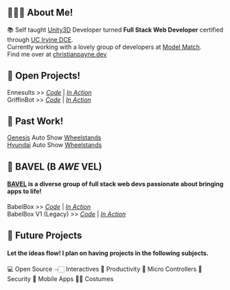 ## 🙋🏻‍♂️ About Me!
 📚 Self taught [Unity3D](https://unity.com) Developer turned __Full Stack Web Developer__ certified through [UC Irvine DCE](https://ce.uci.edu/). <br/>
 Currently working with a lovely group of developers at [Model Match](https://modelmatch.com/).<br/>
 Find me over at [christianpayne.dev](https://www.christianpayne.dev/)
## 🔨 Open Projects!
 Ennesults >> *[Code](https://github.com/ChristianPayne/Ennesults)* | *[In Action](https://twitch.tv/ennegineer)*<br/>
 GriffinBot >> *[Code](https://github.com/ChristianPayne/GriffinBot)* | *[In Action](https://twitch.tv/chrisgriffin522)*<br/>
## 🏡 Past Work!
 [Genesis](https://www.genesis.com/us/en/genesis.html) Auto Show [Wheelstands](http://www.arts4allmedia.com/#gen-intro) <br/>
 [Hyundai](https://www.hyundaiusa.com/us/en) Auto Show [Wheelstands](http://www.arts4allmedia.com/#hy-intro)
## 🤪 BAVEL (B *AWE* VEL)
#### [BAVEL](https://github.com/BAVEL-Technology) is a diverse group of full stack web devs passionate about bringing apps to life!
 BabelBox >> *[Code](https://github.com/BAVEL-Technology/BabelBox)* | *[In Action](https://babelbox-react.herokuapp.com)* <br/>
 BabelBox V1 (Legacy) >> *[Code](https://github.com/BAVEL-Technology/BabelBox-V1.0)* | *[In Action](https://babelbox.herokuapp.com/)*
## 🔮 Future Projects
#### Let the ideas flow! I plan on having projects in the following subjects.
 💻 Open Source
 👈🏻 Interactives
 📝 Productivity
 🤖 Micro Controllers
 🔐 Security
 📱 Mobile Apps
 🧙🏻 Costumes